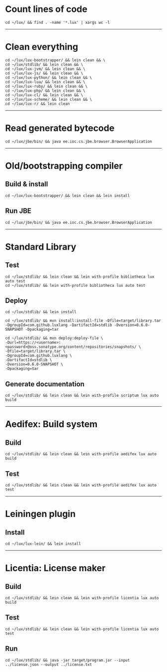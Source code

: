 # Count lines of code

```
cd ~/lux/ && find . -name '*.lux' | xargs wc -l
```

---

# Clean everything

```
cd ~/lux/lux-bootstrapper/ && lein clean && \
cd ~/lux/stdlib/ && lein clean && \
cd ~/lux/lux-jvm/ && lein clean && \
cd ~/lux/lux-js/ && lein clean && \
cd ~/lux/lux-python/ && lein clean && \
cd ~/lux/lux-lua/ && lein clean && \
cd ~/lux/lux-ruby/ && lein clean && \
cd ~/lux/lux-php/ && lein clean && \
cd ~/lux/lux-cl/ && lein clean && \
cd ~/lux/lux-scheme/ && lein clean && \
cd ~/lux/lux-r/ && lein clean

```

---

# Read generated bytecode

```
cd ~/lux/jbe/bin/ && java ee.ioc.cs.jbe.browser.BrowserApplication
```

---

# Old/bootstrapping compiler

## Build & install

```
cd ~/lux/lux-bootstrapper/ && lein clean && lein install
```

## Run JBE

```
cd ~/lux/jbe/bin/ && java ee.ioc.cs.jbe.browser.BrowserApplication
```

---

# Standard Library

## Test

```
cd ~/lux/stdlib/ && lein clean && lein with-profile bibliotheca lux auto test
cd ~/lux/stdlib/ && lein with-profile bibliotheca lux auto test
```

## Deploy

```
cd ~/lux/stdlib/ && lein install

cd ~/lux/stdlib/ && mvn install:install-file -Dfile=target/library.tar -DgroupId=com.github.luxlang -DartifactId=stdlib -Dversion=0.6.0-SNAPSHOT -Dpackaging=tar

cd ~/lux/stdlib/ && mvn deploy:deploy-file \
-Durl=https://<username>:<password>@oss.sonatype.org/content/repositories/snapshots/ \
-Dfile=target/library.tar \
-DgroupId=com.github.luxlang \
-DartifactId=stdlib \
-Dversion=0.6.0-SNAPSHOT \
-Dpackaging=tar
```

## Generate documentation

```
cd ~/lux/stdlib/ && lein clean && lein with-profile scriptum lux auto build
```

---

# Aedifex: Build system

## Build

```
cd ~/lux/stdlib/ && lein clean && lein with-profile aedifex lux auto build
```

## Test

```
cd ~/lux/stdlib/ && lein clean && lein with-profile aedifex lux auto test
```

---

# Leiningen plugin

## Install

```
cd ~/lux/lux-lein/ && lein install
```

---

# Licentia: License maker

## Build

```
cd ~/lux/stdlib/ && lein clean && lein with-profile licentia lux auto build
```

## Test

```
cd ~/lux/stdlib/ && lein clean && lein with-profile licentia lux auto test
```

## Run

```
cd ~/lux/stdlib/ && java -jar target/program.jar --input ../license.json --output ../license.txt
```

